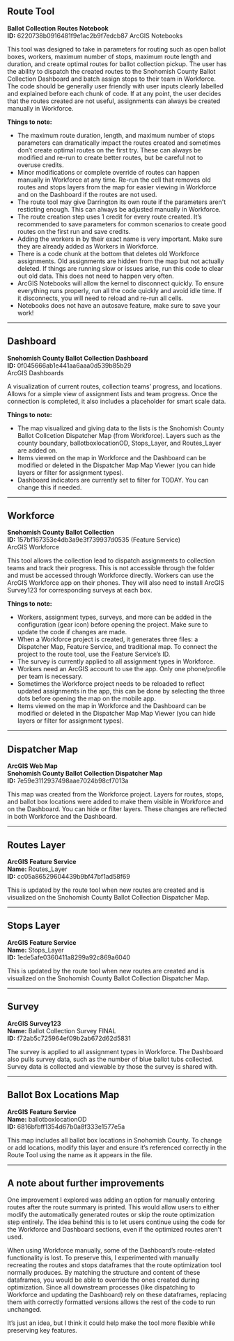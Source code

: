## Route Tool  
**Ballot Collection Routes Notebook**  
**ID:**  6220738b0916481f9e1ac2b9f7edcb87
ArcGIS Notebooks

This tool was designed to take in parameters for routing such as open ballot boxes, workers, maximum number of stops, maximum route length and duration, and create optimal routes for ballot collection pickup. The user has the ability to dispatch the created routes to the Snohomish County Ballot Collection Dashboard and batch assign stops to their team in Workforce. The code should be generally user friendly with user inputs clearly labelled and explained before each chunk of code. If at any point, the user decides that the routes created are not useful, assignments can always be created manually in Workforce.

**Things to note:**
- The maximum route duration, length, and maximum number of stops parameters can dramatically impact the routes created and sometimes don’t create optimal routes on the first try. These can always be modified and re-run to create better routes, but be careful not to overuse credits.
- Minor modifications or complete override of routes can happen manually in Workforce at any time. Re-run the cell that removes old routes and stops layers from the map for easier viewing in Workforce and on the Dashboard if the routes are not used.
- The route tool may give Darrington its own route if the parameters aren't resticting enough. This can always be adjusted manually in Workforce.
- The route creation step uses 1 credit for every route created. It’s recommended to save parameters for common scenarios to create good routes on the first run and save credits.
- Adding the workers in by their exact name is very important. Make sure they are already added as Workers in Workforce.
- There is a code chunk at the bottom that deletes old Workforce assignments. Old assignments are hidden from the map but not actually deleted. If things are running slow or issues arise, run this code to clear out old data. This does not need to happen very often.
- ArcGIS Notebooks will allow the kernel to disconnect quickly. To ensure everything runs properly, run all the code quickly and avoid idle time. If it disconnects, you will need to reload and re-run all cells.
- Notebooks does not have an autosave feature, make sure to save your work!

---

## Dashboard  
**Snohomish County Ballot Collection Dashboard**  
**ID:** 0f045666ab1e441aa6aaa0d539b85b29  
ArcGIS Dashboards

A visualization of current routes, collection teams’ progress, and locations. Allows for a simple view of assignment lists and team progress. Once the connection is completed, it also includes a placeholder for smart scale data.

**Things to note:**
- The map visualized and giving data to the lists is the Snohomish County Ballot Collcetion Dispatcher Map (from Workforce). Layers such as the county boundary, ballotboxlocationOD, Stops_Layer, and Routes_Layer are added on.
- Items viewed on the map in Workforce and the Dashboard can be modified or deleted in the Dispatcher Map Map Viewer (you can hide layers or filter for assignment types).
- Dashboard indicators are currently set to filter for TODAY. You can change this if needed.

---

## Workforce  
**Snohomish County Ballot Collection**  
**ID:** 157bf167353e4db3a9e3f739937d0535 (Feature Service)  
ArcGIS Workforce

This tool allows the collection lead to dispatch assignments to collection teams and track their progress. This is not accessible through the folder and must be accessed through Workforce directly. Workers can use the ArcGIS Workforce app on their phones. They will also need to install ArcGIS Survey123 for corresponding surveys at each box.

**Things to note:**
- Workers, assignment types, surveys, and more can be added in the configuration (gear icon) before opening the project. Make sure to update the code if changes are made.
- When a Workforce project is created, it generates three files: a Dispatcher Map, Feature Service, and traditional map. To connect the project to the route tool, use the Feature Service’s ID.
- The survey is currently applied to all assignment types in Workforce.
- Workers need an ArcGIS account to use the app. Only one phone/profile per team is necessary.
- Sometimes the Workforce project needs to be reloaded to reflect updated assignments in the app, this can be done by selecting the three dots before opening the map on the mobile app.
- Items viewed on the map in Workforce and the Dashboard can be modified or deleted in the Dispatcher Map Map Viewer (you can hide layers or filter for assignment types).

---

## Dispatcher Map  
**ArcGIS Web Map**  
**Snohomish County Ballot Collection Dispatcher Map**  
**ID:** 7e59e3112937498aae7024b98cf7013a

This map was created from the Workforce project. Layers for routes, stops, and ballot box locations were added to make them visible in Workforce and on the Dashboard. You can hide or filter layers. These changes are reflected in both Workforce and the Dashboard.

---

## Routes Layer  
**ArcGIS Feature Service**  
**Name:** Routes_Layer  
**ID:** cc05a86529604439b9bf47bf1ad58f69

This is updated by the route tool when new routes are created and is visualized on the Snohomish County Ballot Collection Dispatcher Map.

---

## Stops Layer  
**ArcGIS Feature Service**  
**Name:** Stops_Layer  
**ID:** 1ede5afe0360411a8299a92c869a6040

This is updated by the route tool when new routes are created and is visualized on the Snohomish County Ballot Collection Dispatcher Map.

---

## Survey  
**ArcGIS Survey123**  
**Name:** Ballot Collection Survey FINAL  
**ID:** f72ab5c725964ef09b2ab672d62d5831

The survey is applied to all assignment types in Workforce. The Dashboard also pulls survey data, such as the number of blue ballot tubs collected. Survey data is collected and viewable by those the survey is shared with.

---

## Ballot Box Locations Map  
**ArcGIS Feature Service**  
**Name:** ballotboxlocationOD  
**ID:** 6816bfbff1354d67b0a8f333e1577e5a

This map includes all ballot box locations in Snohomish County. To change or add locations, modify this layer and ensure it’s referenced correctly in the Route Tool using the name as it appears in the file.

---
## A note about further improvements
One improvement I explored was adding an option for manually entering routes after the route summary is printed. This would allow users to either modify the automatically generated routes or skip the route optimization step entirely. The idea behind this is to let users continue using the code for the Workforce and Dashboard sections, even if the optimized routes aren't used.

When using Workforce manually, some of the Dashboard’s route-related functionality is lost. To preserve this, I experimented with manually recreating the routes and stops dataframes that the route optimization tool normally produces. By matching the structure and content of these dataframes, you would be able to override the ones created during optimization. Since all downstream processes (like dispatching to Workforce and updating the Dashboard) rely on these dataframes, replacing them with correctly formatted versions allows the rest of the code to run unchanged.

It’s just an idea, but I think it could help make the tool more flexible while preserving key features.


